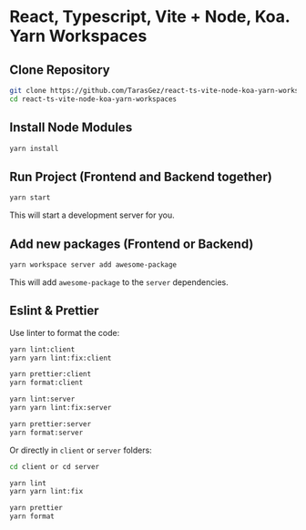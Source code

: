 # React, Typescript, Vite + Node, Koa. Yarn Workspaces

## Clone Repository

```bash
git clone https://github.com/TarasGez/react-ts-vite-node-koa-yarn-workspaces.git
cd react-ts-vite-node-koa-yarn-workspaces
```

## Install Node Modules

```bash
yarn install
```

## Run Project (Frontend and Backend together)

```bash
yarn start
```

This will start a development server for you.

## Add new packages (Frontend or Backend)

```bash
yarn workspace server add awesome-package
```

This will add `awesome-package` to the `server` dependencies.

## Eslint & Prettier

Use linter to format the code:

```bash
yarn lint:client
yarn yarn lint:fix:client

yarn prettier:client
yarn format:client
```

```bash
yarn lint:server
yarn yarn lint:fix:server

yarn prettier:server
yarn format:server
```

Or directly in `client` or `server` folders:

```bash
cd client or cd server

yarn lint
yarn yarn lint:fix

yarn prettier
yarn format
```
